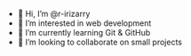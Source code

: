 - 👋 Hi, I’m @r-irizarry
- 👀 I’m interested in web development
- 🌱 I’m currently learning Git & GitHub
- 💞️ I’m looking to collaborate on small projects

<!---
r-irizarry/r-irizarry is a ✨ special ✨ repository because its `README.md` (this file) appears on your GitHub profile.
You can click the Preview link to take a look at your changes.
--->
